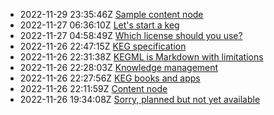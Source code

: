 * 2022-11-29 23:35:46Z [Sample content node](../9)
* 2022-11-27 06:36:10Z [Let's start a keg](../5)
* 2022-11-27 04:58:49Z [Which license should you use?](../7)
* 2022-11-26 22:47:15Z [KEG specification](../6)
* 2022-11-26 22:31:38Z [KEGML is Markdown with limitations](../4)
* 2022-11-26 22:28:03Z [Knowledge management](../1)
* 2022-11-26 22:27:56Z [KEG books and apps](../3)
* 2022-11-26 22:11:59Z [Content node](../2)
* 2022-11-26 19:34:08Z [Sorry, planned but not yet available](../0)
